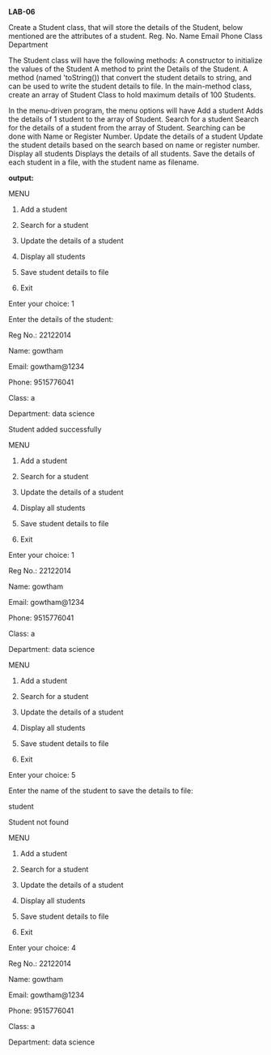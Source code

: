**LAB-06**

Create a Student class, that will store the details of the Student, below mentioned are the attributes of a student.
Reg. No.
Name
Email
Phone
Class
Department

The Student class will have the following methods:
A constructor to initialize the values of the Student
A method to print the Details of the Student.
A method (named 'toString()) that convert the student details to string, and can be used to write the student details to file.
In the main-method class, create an array of Student Class to hold maximum details of 100 Students.

In the menu-driven program, the menu options will have
Add a student
Adds the details of 1 student to the array of Student.
Search for a student
Search for the details of a student from the array of Student.
Searching can be done with Name or Register Number.
Update the details of a student
Update the student details based on the search based on name or register number.
Display all students
Displays the details of all students.
Save the details of each student in a file, with the student name as filename.



**output:**

MENU

1. Add a student

2. Search for a student

3. Update the details of a student

4. Display all students

5. Save student details to file

6. Exit


Enter your choice: 1

Enter the details of the student:

Reg No.: 22122014

Name: gowtham

Email: gowtham@1234

Phone: 9515776041

Class: a

Department: data science

Student added successfully

MENU

1. Add a student

2. Search for a student

3. Update the details of a student

4. Display all students

5. Save student details to file

6. Exit

Enter your choice: 1

Reg No.: 22122014

Name: gowtham

Email: gowtham@1234

Phone: 9515776041

Class: a

Department: data science

MENU

1. Add a student

2. Search for a student

3. Update the details of a student

4. Display all students

5. Save student details to file

6. Exit

Enter your choice: 5

Enter the name of the student to save the details to file:

student

Student not found

MENU

1. Add a student

2. Search for a student

3. Update the details of a student

4. Display all students

5. Save student details to file

6. Exit

Enter your choice: 4

Reg No.: 22122014

Name: gowtham

Email: gowtham@1234

Phone: 9515776041

Class: a

Department: data science




